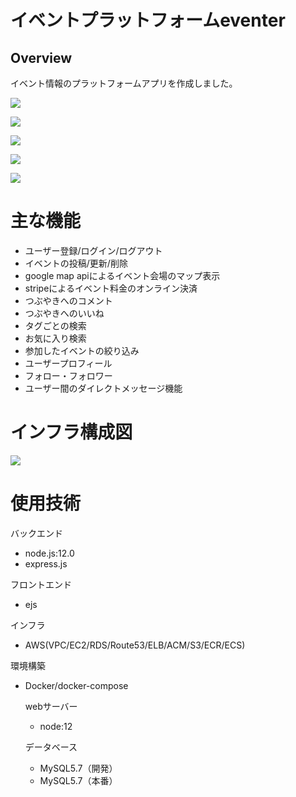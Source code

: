 # イベントプラットフォームeventer

## Overview
 
イベント情報のプラットフォームアプリを作成しました。

![](https://eventernagamori.s3.ap-northeast-1.amazonaws.com/fixedImage/event_list.png)


![](https://eventernagamori.s3.ap-northeast-1.amazonaws.com/fixedImage/event_detail.png)


![](https://eventernagamori.s3.ap-northeast-1.amazonaws.com/fixedImage/googlemapapi.png)

![](https://eventernagamori.s3.ap-northeast-1.amazonaws.com/fixedImage/payment.png)

![](https://eventernagamori.s3.ap-northeast-1.amazonaws.com/fixedImage/tweet_comment.png)


# 主な機能

* ユーザー登録/ログイン/ログアウト
* イベントの投稿/更新/削除
* google map apiによるイベント会場のマップ表示
* stripeによるイベント料金のオンライン決済
* つぶやきへのコメント
* つぶやきへのいいね
* タグごとの検索
* お気に入り検索
* 参加したイベントの絞り込み
* ユーザープロフィール
* フォロー・フォロワー
* ユーザー間のダイレクトメッセージ機能


# インフラ構成図
![](https://eventernagamori.s3.ap-northeast-1.amazonaws.com/fixedImage/aws_ECS_diagram.png)


# 使用技術

バックエンド
* node.js:12.0
* express.js

フロントエンド
* ejs

インフラ
* AWS(VPC/EC2/RDS/Route53/ELB/ACM/S3/ECR/ECS)

環境構築
* Docker/docker-compose

  webサーバー
  * node:12

  データベース
  * MySQL5.7（開発）
  * MySQL5.7（本番）




